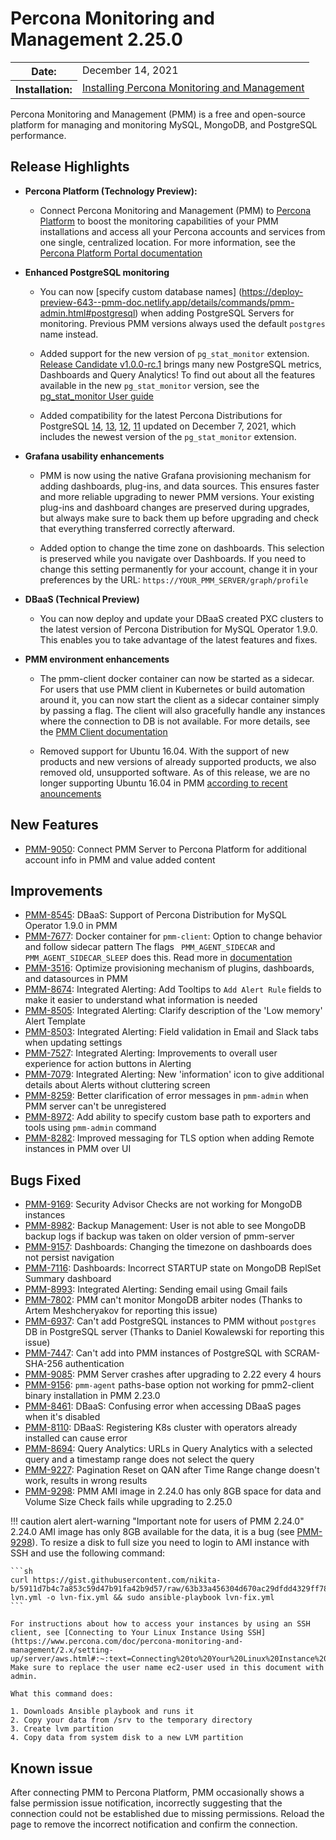 # Percona Monitoring and Management 2.25.0

<table class="docutils field-list" frame="void" rules="none">
  <colgroup>
    <col class="field-name">
    <col class="field-body">
  </colgroup>
  <tbody valign="top">
    <tr class="field-odd field">
      <th class="field-name">Date:</th>
      <td class="field-body">December 14, 2021</td>
    </tr>
    <tr class="field-even field">
      <th class="field-name">Installation:</th>
      <td class="field-body">
        <a class="reference external" href="https://www.percona.com/software/pmm/quickstart">Installing Percona Monitoring and Management</a></td>
    </tr>
  </tbody>
</table>

Percona Monitoring and Management (PMM) is a free and open-source platform for managing and monitoring MySQL, MongoDB, and PostgreSQL performance.

## Release Highlights 
- **Percona Platform (Technology Preview):** 
    - Connect Percona Monitoring and Management (PMM) to [Percona Platform](https://www.percona.com/software/percona-platform) to boost the monitoring capabilities of your PMM installations and access all your Percona accounts and services from one single, centralized location. For more information, see the [Percona Platform Portal documentation](https://docs.percona.com/percona-platform/connect-pmm.html)



- **Enhanced PostgreSQL monitoring**
    - You can now [specify custom database names] (https://deploy-preview-643--pmm-doc.netlify.app/details/commands/pmm-admin.html#postgresql) when adding PostgreSQL Servers for monitoring. Previous PMM versions always used the default `postgres` name instead. 


    -  Added support for the new version of `pg_stat_monitor` extension. [Release Candidate v1.0.0-rc.1](https://github.com/percona/pg_stat_monitor/releases/tag/1.0.0-rc.1) brings many new PostgreSQL metrics, Dashboards and Query Analytics! To find out about all the features available in the new `pg_stat_monitor` version, see the [pg_stat_monitor User guide](https://github.com/percona/pg_stat_monitor/blob/1.0.0-rc.1/docs/USER_GUIDE.md) 


    - Added compatibility for the latest Percona Distributions for PostgreSQL [14](https://www.percona.com/doc/postgresql/LATEST/release-notes-v14.1.upd2.html), [13](https://www.percona.com/doc/postgresql/13/release-notes-v13.5.upd2.html), [12](https://www.percona.com/doc/postgresql/12/release-notes-v12.8.upd.html), [11](https://www.percona.com/doc/postgresql/11/release-notes-v11.13.upd.html) updated on December 7, 2021, which includes the newest version of the `pg_stat_monitor` extension.  




- **Grafana usability enhancements**
    - PMM is now using the native Grafana provisioning mechanism for adding dashboards, plug-ins, and data sources. This ensures faster and more reliable upgrading to newer PMM versions. 
Your existing plug-ins and dashboard changes are preserved during upgrades, but always make sure to back them up before upgrading and check that everything transferred correctly afterward. 


    - Added option to change the time zone on dashboards. This selection is preserved while you navigate over Dashboards. If you need to change this setting permanently for your account, change it in your preferences by the URL: `https://YOUR_PMM_SERVER/graph/profile`


- **DBaaS (Technical Preview)**
    - You can now deploy and update your DBaaS created PXC clusters to the latest version of Percona Distribution for MySQL Operator 1.9.0. This enables you to take advantage of the latest features and fixes. 


- **PMM environment enhancements**
     - The pmm-client docker container can now be started as a sidecar.  For users that use PMM client in Kubernetes or build automation around it, you can now start the client as a sidecar container simply by passing a flag.  The client will also gracefully handle any instances where the connection to DB  is not available. For more details, see the [PMM Client documentation](https://www.percona.com/doc/percona-monitoring-and-management/2.x/setting-up/client/index.html#install)

    - Removed support for Ubuntu 16.04. With the support of new products and new versions of already supported products, we also removed old, unsupported software. As of this release, we are no longer supporting Ubuntu 16.04 in PMM [according to recent anouncements](https://www.percona.com/blog/eol-pmmv1-mongo40-ubuntu1604)


## New Features

- [PMM-9050](https://jira.percona.com/browse/PMM-9050): Connect PMM Server to Percona Platform for additional account info in PMM and value added content

## Improvements

- [PMM-8545](https://jira.percona.com/browse/PMM-8545): DBaaS: Support of Percona Distribution for MySQL Operator 1.9.0 in PMM
- [PMM-7677](https://jira.percona.com/browse/PMM-7677): Docker container for `pmm-client`: Option to change behavior and follow sidecar pattern The flags ` PMM_AGENT_SIDECAR` and `PMM_AGENT_SIDECAR_SLEEP` does this. Read more in [documentation](https://www.percona.com/doc/percona-monitoring-and-management/2.x/setting-up/client/index.html#docker)
- [PMM-3516](https://jira.percona.com/browse/PMM-3516): Optimize provisioning mechanism of plugins, dashboards, and datasources in PMM
- [PMM-8674](https://jira.percona.com/browse/PMM-8674): Integrated Alerting: Add Tooltips to `Add Alert Rule` fields to make it easier to understand what information is needed
- [PMM-8505](https://jira.percona.com/browse/PMM-8505): Integrated Alerting: Clarify description of the 'Low memory' Alert Template
- [PMM-8503](https://jira.percona.com/browse/PMM-8503): Integrated Alerting: Field validation in Email and Slack tabs when updating settings
- [PMM-7527](https://jira.percona.com/browse/PMM-7527): Integrated Alerting: Improvements to overall user experience for action buttons in Alerting
- [PMM-7079](https://jira.percona.com/browse/PMM-7079): Integrated Alerting: New 'information' icon to give additional details about Alerts without cluttering screen
- [PMM-8259](https://jira.percona.com/browse/PMM-8259): Better clarification of error messages in `pmm-admin` when PMM server can't be unregistered
- [PMM-8972](https://jira.percona.com/browse/PMM-8972): Add ability to specify custom base path to exporters and tools using `pmm-admin` command
- [PMM-8282](https://jira.percona.com/browse/PMM-8282): Improved messaging for TLS option when adding Remote instances in PMM over UI

## Bugs Fixed

- [PMM-9169](https://jira.percona.com/browse/PMM-9169): Security Advisor Checks are not working for MongoDB instances
- [PMM-8982](https://jira.percona.com/browse/PMM-8982): Backup Management: User is not able to see MongoDB backup logs if backup was taken on older version of pmm-server
- [PMM-9157](https://jira.percona.com/browse/PMM-9157): Dashboards: Changing the timezone on dashboards does not persist navigation
- [PMM-7116](https://jira.percona.com/browse/PMM-7116): Dashboards: Incorrect STARTUP state on MongoDB ReplSet Summary dashboard
- [PMM-8993](https://jira.percona.com/browse/PMM-8993): Integrated Alerting: Sending email using Gmail fails
- [PMM-7802](https://jira.percona.com/browse/PMM-7802): PMM can't monitor MongoDB arbiter nodes (Thanks to Artem Meshcheryakov for reporting this issue)
- [PMM-6937](https://jira.percona.com/browse/PMM-6937): Can't add PostgreSQL instances to PMM without `postgres` DB in PostgreSQL server (Thanks to Daniel Kowalewski for reporting this issue)
- [PMM-7447](https://jira.percona.com/browse/PMM-7447): Can't add into PMM instances of PostgreSQL with SCRAM-SHA-256 authentication
- [PMM-9085](https://jira.percona.com/browse/PMM-9085): PMM Server crashes after upgrading to 2.22 every 4 hours
- [PMM-9156](https://jira.percona.com/browse/PMM-9156): `pmm-agent` paths-base option not working for pmm2-client binary installation in PMM 2.23.0
- [PMM-8461](https://jira.percona.com/browse/PMM-8461): DBaaS: Confusing error when accessing DBaaS pages when it's disabled
- [PMM-8110](https://jira.percona.com/browse/PMM-8110): DBaaS: Registering K8s cluster with operators already installed can cause error
- [PMM-8694](https://jira.percona.com/browse/PMM-8694): Query Analytics: URLs in Query Analytics with a selected query and a timestamp range does not select the query
- [PMM-9227](https://jira.percona.com/browse/PMM-9227): Pagination Reset on QAN after Time Range change doesn't work, results in wrong results
- [PMM-9298](https://jira.percona.com/browse/PMM-9298): PMM AMI image in 2.24.0 has only 8GB space for data and Volume Size Check fails while upgrading to 2.25.0

!!! caution alert alert-warning "Important note for users of PMM 2.24.0"
    2.24.0 AMI image has only 8GB available for the data, it is a bug (see [PMM-9298](https://jira.percona.com/browse/PMM-9298)). To resize a disk to full size you need to login to AMI instance with SSH and use the following command:

    ```sh
    curl https://gist.githubusercontent.com/nikita-b/5911d7b4c7a853c59d47b91fa42b9d57/raw/63b33a456304d670ac29dfdd4329ff782bbf9a60/pmm2.24.0-lvn.yml -o lvn-fix.yml && sudo ansible-playbook lvn-fix.yml
    ```

    For instructions about how to access your instances by using an SSH client, see [Connecting to Your Linux Instance Using SSH](https://www.percona.com/doc/percona-monitoring-and-management/2.x/setting-up/server/aws.html#:~:text=Connecting%20to%20Your%20Linux%20Instance%20Using%20SSH)
    Make sure to replace the user name ec2-user used in this document with admin.

    What this command does:

    1. Downloads Ansible playbook and runs it
    2. Copy your data from /srv to the temporary directory
    3. Create lvm partition
    4. Copy data from system disk to a new LVM partition
    
## Known issue
After connecting PMM to Percona Platform, PMM occasionally shows a false permission issue notification, incorrectly suggesting that the connection could not be established due to missing permissions. Reload the page to remove the incorrect notification and confirm the connection.
